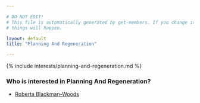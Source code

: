 ```yaml
---

# DO NOT EDIT!
# This file is automatically generated by get-members. If you change it, bad
# things will happen.

layout: default
title: "Planning And Regeneration"

---
```


{% include interests/planning-and-regeneration.md %}

### Who is interested in Planning And Regeneration?


* [Roberta Blackman-Woods](../members/roberta-blackman-woods.html)
